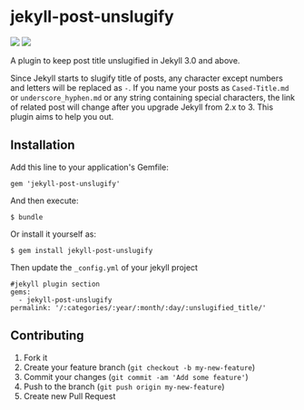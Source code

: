 # jekyll-post-unslugify
![](https://img.shields.io/gem/dt/jekyll-post-unslugify.svg) ![](https://img.shields.io/gem/v/jekyll-post-unslugify.svg)

A plugin to keep post title unslugified in Jekyll 3.0 and above. 

Since Jekyll starts to slugify title of posts, any character except numbers and letters will be replaced as `-`. If you name your posts as `Cased-Title.md` or `underscore_hyphen.md` or any string containing special characters, the link of related post will change after you upgrade Jekyll from 2.x to 3. This plugin aims to help you out.

## Installation

Add this line to your application's Gemfile:

    gem 'jekyll-post-unslugify'

And then execute:

    $ bundle

Or install it yourself as:

    $ gem install jekyll-post-unslugify
    
Then update the `_config.yml` of your jekyll project

    #jekyll plugin section
    gems:
      - jekyll-post-unslugify
    permalink: '/:categories/:year/:month/:day/:unslugified_title/'

## Contributing

1. Fork it
2. Create your feature branch (`git checkout -b my-new-feature`)
3. Commit your changes (`git commit -am 'Add some feature'`)
4. Push to the branch (`git push origin my-new-feature`)
5. Create new Pull Request
